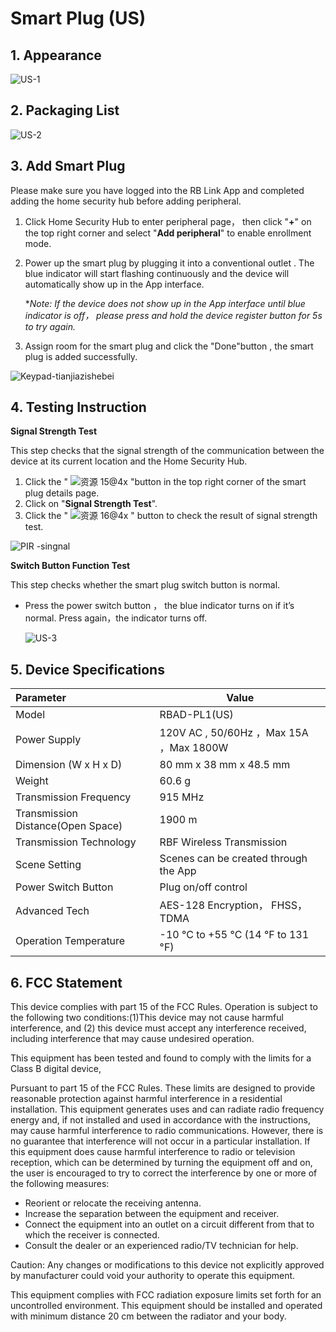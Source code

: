 # Smart Plug (US)

## 1. Appearance

![US-1](https://dusunprj.oss-us-west-1.aliyuncs.com/US-1.png)

## 2. Packaging List

![US-2](https://dusunprj.oss-us-west-1.aliyuncs.com/US-2.png)

## 3. Add Smart Plug

Please make sure you have logged into the RB Link App and completed adding the home security hub before adding peripheral.

1. Click Home Security Hub to enter peripheral page， then click "**+**" on the top right corner and select "**Add peripheral**" to enable enrollment mode.

2. Power up the smart plug by plugging it into a conventional outlet . The blue indicator will start flashing continuously and the device will automatically show up in the App interface. 

   **Note: If the device does not show up in the App interface until blue indicator is off， please press and hold the device register button for 5s to try again.*

3. Assign room  for the smart plug and click the "Done"button , the smart plug is added successfully. 

![Keypad-tianjiazishebei](https://dusunprj.oss-us-west-1.aliyuncs.com/Keypad-tianjiazishebei.png)

## 4. Testing Instruction

**Signal Strength Test**

This step checks that the signal strength of the communication between the device at its current location and the Home Security Hub.

1. Click the " ![资源 15@4x](https://dusunprj.oss-us-west-1.aliyuncs.com/%E8%B5%84%E6%BA%90%2015@4x.png) "button in the top right corner of the smart plug details page.
2. Click on "**Signal Strength Test**".
3. Click the " ![资源 16@4x](https://dusunprj.oss-us-west-1.aliyuncs.com/%E8%B5%84%E6%BA%90%2016@4x.png) " button to check the result of signal strength test.

![PIR -singnal](https://dusunprj.oss-us-west-1.aliyuncs.com/PIR%20-singnal.png)

**Switch Button Function Test**

This step checks whether the smart plug switch button is normal.

* Press the power switch button ， the blue indicator turns on if it’s normal. Press again，the indicator turns off.

  ![US-3](https://dusunprj.oss-us-west-1.aliyuncs.com/US-3.png)

## 5. Device Specifications

| Parameter                         | Value                                   |
| :-------------------------------- | --------------------------------------- |
| Model                             | RBAD-PL1(US)                            |
| Power Supply                      | 120V AC , 50/60Hz ，Max 15A ，Max 1800W |
| Dimension (W x H x D)             | 80 mm x 38 mm x 48.5 mm                 |
| Weight                            | 60.6 g                                  |
| Transmission Frequency            | 915 MHz                                 |
| Transmission Distance(Open Space) | 1900 m                                  |
| Transmission Technology           | RBF Wireless Transmission               |
| Scene Setting                     | Scenes can be created through the App   |
| Power Switch Button               | Plug on/off control                     |
| Advanced Tech                     | AES-128 Encryption， FHSS， TDMA        |
| Operation Temperature             | -10 °C to +55 °C (14 °F to 131 °F)      |

## 6. FCC  Statement

This device complies with part 15 of the FCC Rules. Operation is subject to the following two conditions:(1)This device may not cause harmful interference, and (2) this device must accept any interference received, including interference that may cause undesired operation.

This equipment has been tested and found to comply with the limits for a Class B digital device,

Pursuant to part 15 of the FCC Rules. These limits are designed to provide reasonable protection against harmful interference in a residential installation. This equipment generates uses and can radiate radio frequency energy and, if not installed and used in accordance with the instructions, may cause harmful interference to radio communications. However, there is no guarantee that interference will not occur in a particular installation. If this equipment does cause harmful interference to radio or television reception, which can be determined by turning the equipment off and on, the user is encouraged to try to correct the interference by one or more of the following measures:

- Reorient or relocate the receiving antenna.
- Increase the separation between the equipment and receiver.
- Connect the equipment into an outlet on a circuit different from that to which the receiver is connected.
- Consult the dealer or an experienced radio/TV technician for help.

Caution: Any changes or modifications to this device not explicitly approved by manufacturer could void your authority to operate this equipment.

This equipment complies with FCC radiation exposure limits set forth for an uncontrolled environment. This equipment should be installed and operated with minimum distance 20 cm between the radiator and your body.

